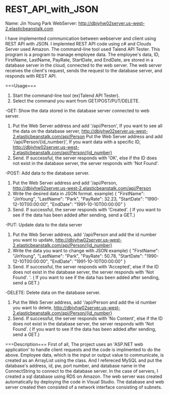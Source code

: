 # REST_API_with_JSON

Name: Jin Young Park 
WebServer: http://dbjyhw02server.us-west-2.elasticbeanstalk.com

I have implemented communication between webserver and client using REST API with JSON. I implemted REST API code using c# and Clouds Server used Amazon. The command-line tool used Talend API Tester.
 This program is a program to manage employee data. The employee's data, ID, FirstName, LastName, PayRate, StartDate, and EndDate, are stored in a database server in the cloud, connected to the web server. The web server receives the client's request, sends the request to the database server, and responds with REST API.


===Usage===
1. Start the command-line tool (ex)Talend API Tester).
2. Select the command you want from GET/POST/PUT/DELETE.

-GET: Show the data stored in the database server connected to web server.
1) Put the Web Server address and add '/api/Person', If you want to see all the data on the database server, http://dbjyhw02server.us-west-2.elasticbeanstalk.com/api/Person
Put the Web Server address and add '/api/Person/{id_number}', If you want data with a specific ID, http://dbjyhw02server.us-west-2.elasticbeanstalk.com/api/Person/{id_number}
2) Send. If successful, the server responds with 'OK', else if the ID does not exist in the database server, the server responds with 'Not Found'.

-POST: Add data to the database server.
1) Put the Web Server address and add '/api/Person, http://dbjyhw02server.us-west-2.elasticbeanstalk.com/api/Person
2) Write the desired data in JSON format.
example)
{
"FirstName": "JinYoung",
"LastName": "Park",
"PayRate": 32.23,
"StartDate": "1990-12-10T00:00:00",
"EndDate": "1991-10-10T00:00:00"
}
3) Send. If successful, the server responds with 'Created'. ( If you want to see if the data has been added after sending, send a GET.)

-PUT: Update data to the data server
1) Put the Web Server address, add '/api/Person and add the id number you want to update, http://dbjyhw02server.us-west-2.elasticbeanstalk.com/api/Person/{id_number}
2) Write the data you want to change with JSON
example)
{
"FirstName": "JinYoung",
"LastName": "Park",
"PayRate": 50.78,
"StartDate": "1990-12-10T00:00:00",
"EndDate": "1991-10-10T00:00:00"
}
3) Send. If successful, the server responds with 'Accepted', else if the ID does not exist in the database server, the server responds with 'Not Found'. '. ( If you want to see if the data has been added after sending, send a GET.)

-DELETE: Delete data on the database server.
1) Put the Web Server address, add '/api/Person and add the id number you want to delete, http://dbjyhw02server.us-west-2.elasticbeanstalk.com/api/Person/{id_number}
2) Send. If successful, the server responds with 'No Content', else if the ID does not exist in the database server, the server responds with 'Not Found'. ( If you want to see if the data has been added after sending, send a GET.)


===Description===
First of all, The project uses an 'ASP.NET web application' to handle client requests and the code is implmented to do the above. Employee data, which is the input or output value to communicate, is created as an ArrayList using the class. And I refereced MySQL and put the database's address, id, pw, port number, and database name in the ConnectString to connect to the database server.
In the case of servers, I created a sql database using RDS on Amazon. The web server was created automatically by deploying the code in Visual Studio. The database and web server created then consisted of a network interface consisting of subnets.


